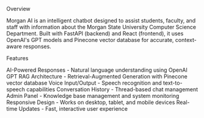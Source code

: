 Overview

Morgan AI is an intelligent chatbot designed to assist students, faculty, and staff with information about the Morgan State University Computer Science Department. Built with FastAPI (backend) and React (frontend), it uses OpenAI's GPT models and Pinecone vector database for accurate, context-aware responses.

Features

AI-Powered Responses - Natural language understanding using OpenAI GPT
RAG Architecture - Retrieval-Augmented Generation with Pinecone vector database
Voice Input/Output - Speech recognition and text-to-speech capabilities
Conversation History - Thread-based chat management
Admin Panel - Knowledge base management and system monitoring
Responsive Design - Works on desktop, tablet, and mobile devices
Real-time Updates - Fast, interactive user experience

